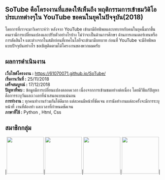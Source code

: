 ## SoTube คือโครงงานที่แสดงให้เห็นถึง พฤติกรรมการเข้าชมวิดิโอประเภทต่างๆใน YouTube ขอคนในยุคในปัจจุบัน(2018)
โดยการที่เราจะมาวิเคราะห์ว่า หลังจาก YouTube เข้ามามีอิทธิพลและบทบาทกับคนในยุคนี้มากขึ้น คนเรามีการเปลี่ยนแปลงและปรับตัวอย่างไรบ้าง ไม่ว่าจะเป็นด้านการศึกษา ด้านการเอนเตอร์เทนหรือการตัดสินใจ แตะต่างจากในสมัยก่อนที่เทคโนโลยีจะเข้ามามีบทบาท ก่อนที่ YouTube จะมีอิทธิพลแบบปัจจุบันอย่างไร ขอเชิญติดตามได้โครงงานของพวกผมครับ

## ผลการดำเนินงาน
**เว็บไซต์โครงงาน :** https://61070071.github.io/SoTube/  
**เริ่มงานวันที่ :** 25/11/2018  
**เสร็จสมบูรณ์ :** 17/12/2018  
**ปัญหาที่พบ :** ข้อมูลมีการเปลี่ยนแปลงตลอดเวลา เนื่องจากการเข้ามชมอย่างต่อเนื่อง โดยมีวิธีแก้ปัญหาคือการระบุวันและเวงลาที่นำเสนอแบบแน่นอน  
**การทำงาน :** ทุกคนทำงานร่วมกันได้ดีมาก แต่ละคนมีหน้าที่ชัดเจน การนัดทำงานแต่ละครั้งจะมีการระบุหน้าที่ งานที่ต้องทำ และเวลาที่กำหนดชัดเจน   
**ภาษาที่ใช้ :** Python , Html, Css  

## สมาชิกกลุ่ม
|<img src="docs/img/team/00.jpg" width="120px" height="120px">|<img src="docs/img/team/01.jpg" width="120px" height="120px">|<img src="docs/img/team/02.jpg" width="120px" height="120px">|<img src="docs/img/team/03.jpg" width="120px" height="120px">|
